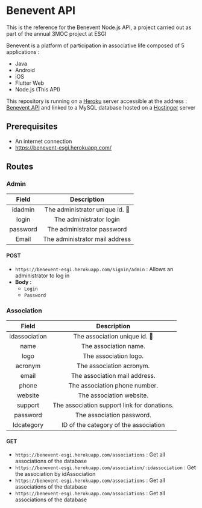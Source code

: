 # Benevent API

This is the reference for the Benevent Node.js API, a project carried out as part of the annual 3MOC project at ESGI

Benevent is a platform of participation in associative life composed of 5 applications :

- Java
- Android
- iOS
- Flutter Web
- Node.js (This API)

This repository is running on a [Heroku](https://www.heroku.com/) server accessible at the address : [Benevent API](https://benevent-esgi.herokuapp.com/) and linked to a MySQL database hosted on a [Hostinger](https://www.hostinger.fr/) server 

## Prerequisites

- An internet connection
- https://benevent-esgi.herokuapp.com/

## Routes

### Admin

|  Field   |                     Description                     |
| :------: | :-------------------------------------------------: |
| idadmin  | The administrator unique id. :closed_lock_with_key: |
|  login   |               The administrator login               |
| password |             The administrator password              |
|  Email   |           The administrator mail address            |



#### POST

-  `https://benevent-esgi.herokuapp.com/signin/admin` : Allows an administrator to log in
  - **Body :** 
    - ``Login``
    - ``Password``



### Association

|     Field     |                    Description                    |
| :-----------: | :-----------------------------------------------: |
| idassociation | The association unique id. :closed_lock_with_key: |
|     name      |               The association name.               |
|     logo      |               The association logo.               |
|    acronym    |             The association acronym.              |
|     email     |           The association mail address.           |
|     phone     |           The association phone number.           |
|    website    |             The association website.              |
|    support    |    The association support link for donations.    |
|   password    |             The association password.             |
|  Idcategory   |       ID of the category of the association       |



#### GET

-  `https://benevent-esgi.herokuapp.com/associations` : Get all associations of the database
-  `https://benevent-esgi.herokuapp.com/association/:idassociation` : Get the association by idAssociation
-  `https://benevent-esgi.herokuapp.com/associations` : Get all associations of the database
-  `https://benevent-esgi.herokuapp.com/associations` : Get all associations of the database
